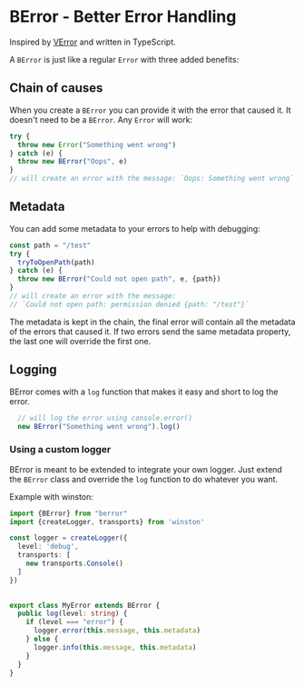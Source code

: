 # BError - Better Error Handling

Inspired by [VError](https://github.com/joyent/node-verror) and written in TypeScript.

A `BError` is just like a regular `Error` with three added benefits:

## Chain of causes
When you create a `BError` you can provide it with the error that caused it.
It doesn't need to be a `BError`. Any `Error` will work:
```typescript
try {
  throw new Error("Something went wrong")
} catch (e) {
  throw new BError("Oops", e)
}
// will create an error with the message: `Oops: Something went wrong`
```

## Metadata
You can add some metadata to your errors to help with debugging:
```typescript
const path = "/test"
try {
  tryToOpenPath(path)
} catch (e) {
  throw new BError("Could not open path", e, {path})
}
// will create an error with the message:
// `Could not open path: permission denied {path: "/test"}`
```
The metadata is kept in the chain,
the final error will contain all the metadata of the errors that caused it.
If two errors send the same metadata property, the last one will override the first one.

## Logging
BError comes with a `log` function that makes it easy and short to log the error.
```typescript
  // will log the error using console.error()
  new BError("Something went wrong").log()
```

### Using a custom logger
BError is meant to be extended to integrate your own logger.
Just extend the `BError` class and override the `log` function to do whatever you want.

Example with winston:

```typescript
import {BError} from "berror"
import {createLogger, transports} from 'winston'

const logger = createLogger({
  level: 'debug',
  transports: [
    new transports.Console()
  ]
})
  

export class MyError extends BError {
  public log(level: string) {
    if (level === "error") {
      logger.error(this.message, this.metadata)
    } else {
      logger.info(this.message, this.metadata)
    }
  }
}
``` 